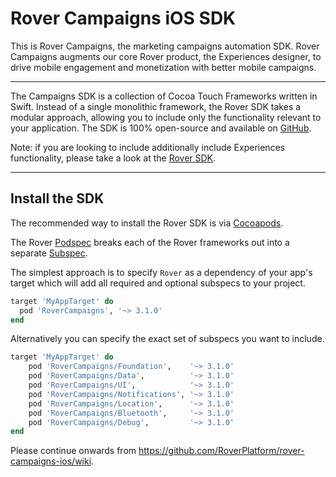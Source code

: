# Rover Campaigns iOS SDK

This is Rover Campaigns, the marketing campaigns automation SDK.  Rover Campaigns augments our core Rover product, the Experiences designer, to drive mobile engagement and monetization with better mobile campaigns.

<hr />

The Campaigns SDK is a collection of Cocoa Touch Frameworks written in Swift. Instead of a single monolithic framework, the Rover SDK takes a modular approach, allowing you to include only the functionality relevant to your application. The SDK is 100% open-source and available on [GitHub](https://github.com/RoverPlatform/rover-ios).

Note: if you are looking to include additionally include Experiences functionality, please take a look at the [Rover SDK](https://github.com/RoverPlatform/rover-ios).

---

## Install the SDK

The recommended way to install the Rover SDK is via [Cocoapods](http://cocoapods.org/).

The Rover [Podspec](https://guides.cocoapods.org/syntax/podspec.html) breaks each of the Rover frameworks out into a separate [Subspec](https://guides.cocoapods.org/syntax/podspec.html#group_subspecs).

The simplest approach is to specify `Rover` as a dependency of your app's target which will add all required and optional subspecs to your project.

```ruby
target 'MyAppTarget' do
  pod 'RoverCampaigns', '~> 3.1.0'
end
```

Alternatively you can specify the exact set of subspecs you want to include.

```ruby
target 'MyAppTarget' do
    pod 'RoverCampaigns/Foundation',    '~> 3.1.0'
    pod 'RoverCampaigns/Data',          '~> 3.1.0'
    pod 'RoverCampaigns/UI',            '~> 3.1.0'
    pod 'RoverCampaigns/Notifications', '~> 3.1.0'
    pod 'RoverCampaigns/Location',      '~> 3.1.0'
    pod 'RoverCampaigns/Bluetooth',     '~> 3.1.0'
    pod 'RoverCampaigns/Debug',         '~> 3.1.0'
end
```

Please continue onwards from https://github.com/RoverPlatform/rover-campaigns-ios/wiki.
